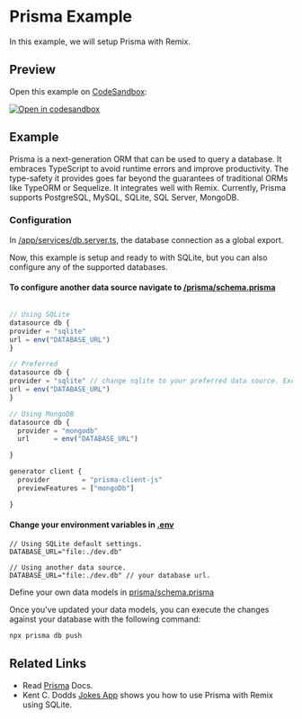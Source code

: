 # Prisma Example

In this example, we will setup Prisma with Remix.

## Preview

Open this example on [CodeSandbox](https://codesandbox.io/s/elegant-water-9ttu8):

[![Open in codesandbox](https://codesandbox.io/static/img/play-codesandbox.svg)](https://codesandbox.io/s/github/remix-run/remix/tree/main/examples/template)

## Example

Prisma is a next-generation ORM that can be used to query a database. It embraces TypeScript to avoid runtime errors and improve productivity. The type-safety it provides goes far beyond the guarantees of traditional ORMs like TypeORM or Sequelize. It integrates well with Remix. Currently, Prisma supports PostgreSQL, MySQL, SQLite, SQL Server, MongoDB.

### Configuration

In [/app/services/db.server.ts](app/services/db.server.ts), the database connection as a global export.

Now, this example is setup and ready to with SQLite, but you can also configure any of the supported databases.

#### To configure another data source navigate to [/prisma/schema.prisma](./prisma/schema.prisma)

```javascript

// Using SQLite
datasource db {
provider = "sqlite"
url = env("DATABASE_URL")
}

// Preferred
datasource db {
provider = "sqlite" // change sqlite to your preferred data source. Except for MongoDB.
url = env("DATABASE_URL")
}

// Using MongoDB
datasource db {
  provider = "mongodb"
  url      = env("DATABASE_URL")

}

generator client {
  provider        = "prisma-client-js"
  previewFeatures = ["mongoDb"]

}
```

#### Change your environment variables in [.env](.env)

```.env
// Using SQLite default settings.
DATABASE_URL="file:./dev.db"

// Using another data source.
DATABASE_URL="file:./dev.db" // your database url.

```

Define your own data models in [prisma/schema.prisma](prisma/schema.prisma)

Once you've updated your data models, you can execute the changes against your database with the following command:

```bash
npx prisma db push
```

## Related Links

- Read [Prisma](https://www.prisma.io/docs/) Docs.
- Kent C. Dodds [Jokes App](https://remix.run/docs/en/v1/tutorials/jokes#set-up-prisma) shows you how to use Prisma with Remix using SQLite.
